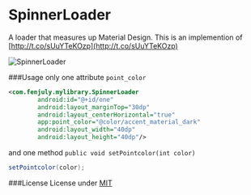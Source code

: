 # SpinnerLoader
A loader that measures up Material Design.
This is an implemention of [http://t.co/sUuYTeKOzp](http://t.co/sUuYTeKOzp)

![SpinnerLoader](http://i.imgur.com/qFNRkHM.gif)

###Usage
only one attribute `point_color`

```xml
<com.fenjuly.mylibrary.SpinnerLoader
        android:id="@+id/one"
        android:layout_marginTop="30dp"
        android:layout_centerHorizontal="true"
        app:point_color="@color/accent_material_dark"
        android:layout_width="40dp"
        android:layout_height="40dp"/>
```

and one method `public void setPointcolor(int color)`

```java
setPointcolor(color);
```

###License
License under [MIT](https://github.com/fenjuly/SpinnerLoader/raw/master/LICENSE)
